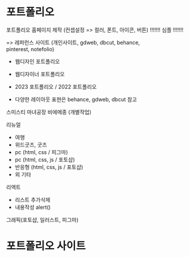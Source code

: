 # 포트폴리오

포트폴리오 홈페이지 제작
(컨셉설정 => 컬러, 폰트, 아이콘, 버튼)
!!!!!!! 심플 !!!!!!!

=> 레퍼런스 사이트
   (개인사이트, gdweb, dbcut, behance,    
   pinterest, notefolio)
- 웹디자인 포트폴리오
- 웹디자이너 포트폴리오 
- 2023 포트폴리오 / 2022 포트폴리오

- 다양한 레이아웃 표현은 behance, gdweb,  dbcut 참고

스미스티
마녀공장
비에메종 (개별작업)

리뉴얼
- 여행
- 위드굿즈, 굿즈 
- pc (html, css / 피그마)
- pc (html, css, js / 포토샵)
- 반응형 (html, css, js / 포토샵)
- 외 기타

리액트 
- 리스트 추가삭제
- 내용작성 alert()

그래픽(포토샵, 일러스트, 피그마)

# 포트폴리오 사이트 

